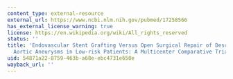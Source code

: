 ```yaml
---
content_type: external-resource
external_url: https://www.ncbi.nlm.nih.gov/pubmed/17258566
has_external_license_warning: true
license: https://en.wikipedia.org/wiki/All_rights_reserved
status: ''
title: 'Endovascular Stent Grafting Versus Open Surgical Repair of Descending Thoracic
  Aortic Aneurysms in Low-risk Patients: A Multicenter Comparative Trial'
uid: 54871a22-8759-463b-a68e-ebc4731e650e
wayback_url: ''
---
```

